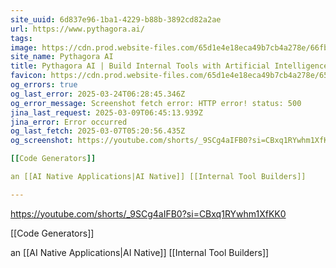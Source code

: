 ```yaml
---
site_uuid: 6d837e96-1ba1-4229-b88b-3892cd82a2ae
url: https://www.pythagora.ai/
tags: 
image: https://cdn.prod.website-files.com/65d1e4e18eca49b7cb4a278e/66fb8474184667021bf358ca_Screenshot%202024-09-27%20at%2009.28.53%20(3).jpg
site_name: Pythagora AI
title: Pythagora AI | Build Internal Tools with Artificial Intelligence
favicon: https://cdn.prod.website-files.com/65d1e4e18eca49b7cb4a278e/65e29159db5d95ab3dbd6a54_favicon_32_square_more.png
og_errors: true
og_last_error: 2025-03-24T06:28:45.346Z
og_error_message: Screenshot fetch error: HTTP error! status: 500
jina_last_request: 2025-03-09T06:45:13.939Z
jina_error: Error occurred
og_last_fetch: 2025-03-07T05:20:56.435Z
og_screenshot: https://youtube.com/shorts/_9SCg4aIFB0?si=CBxq1RYwhm1XfKK0

[[Code Generators]]

an [[AI Native Applications|AI Native]] [[Internal Tool Builders]]

---
```

https://youtube.com/shorts/_9SCg4aIFB0?si=CBxq1RYwhm1XfKK0

[[Code Generators]]

an [[AI Native Applications|AI Native]] [[Internal Tool Builders]]
